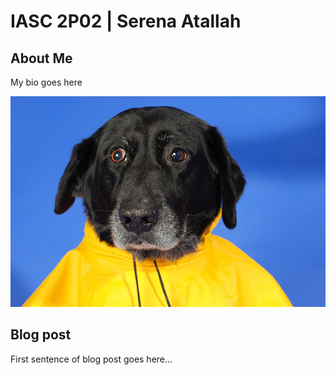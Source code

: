 # IASC 2P02 | Serena Atallah

## About Me

My bio goes here

![](Images/yellow.jpg)

## Blog post

First sentence of blog post goes here...
